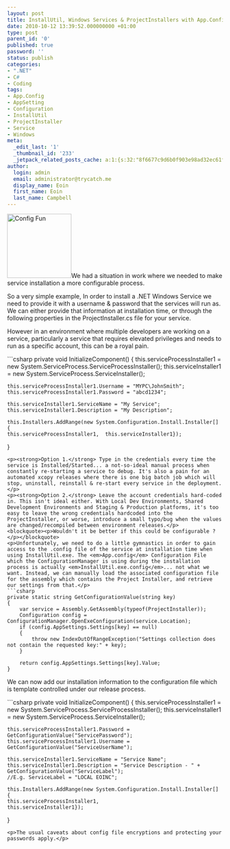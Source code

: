 ```yaml
---
layout: post
title: InstallUtil, Windows Services & ProjectInstallers with App.Config Settings
date: 2010-10-12 13:39:52.000000000 +01:00
type: post
parent_id: '0'
published: true
password: ''
status: publish
categories:
- ".NET"
- C#
- Coding
tags:
- App.Config
- AppSetting
- Configuration
- InstallUtil
- ProjectInstaller
- Service
- Windows
meta:
  _edit_last: '1'
  _thumbnail_id: '233'
  _jetpack_related_posts_cache: a:1:{s:32:"8f6677c9d6b0f903e98ad32ec61f8deb";a:2:{s:7:"expires";i:1525139002;s:7:"payload";a:3:{i:0;a:1:{s:2:"id";i:714;}i:1;a:1:{s:2:"id";i:747;}i:2;a:1:{s:2:"id";i:462;}}}}
author:
  login: admin
  email: administrator@trycatch.me
  display_name: Eoin
  first_name: Eoin
  last_name: Campbell
---
```

<p><a href="http://trycatch.me/installutil-windows-services-projectinstallers-with-app-config-settings/cogs/" rel="attachment wp-att-233"><img src="{{ site.baseurl }}/assets/cogs-150x150.jpg" alt="Config Fun" title="Config Fun" width="150" height="150" class="size-thumbnail wp-image-233" /></a>We had a situation in work where we needed to make service installation a more configurable process.</p>
<p>So a very simple example, In order to install a .NET Windows Service we need to provide it with a username & password that the services will run as. We can either provide that information at installation time, or through the following properties in the ProjectInstaller.cs file for your service.</p>
<p>However in an environment where multiple developers are working on a service, particularly a service that requires elevated privileges and needs to run as a specific account, this can be a royal pain. </p>
<p><!--more--></p>
```csharp
private void InitializeComponent()
{
    this.serviceProcessInstaller1 = new System.ServiceProcess.ServiceProcessInstaller();
    this.serviceInstaller1 = new System.ServiceProcess.ServiceInstaller();

    this.serviceProcessInstaller1.Username = "MYPC\JohnSmith";
    this.serviceProcessInstaller1.Password = "abcd1234";

    this.serviceInstaller1.ServiceName = "My Service";
    this.serviceInstaller1.Description = "My Description";

    this.Installers.AddRange(new System.Configuration.Install.Installer[] {
	this.serviceProcessInstaller1,	this.serviceInstaller1});
}
```
<p><strong>Option 1.</strong> Type in the credentials every time the service is Installed/Started... a not-so-ideal manual process when constantly re-starting a service to debug. It's also a pain for an automated xcopy releases where there is one big batch job which will stop, uninstall, reinstall & re-start every service in the deployment.</p>
<p><strong>Option 2.</strong> Leave the account credentials hard-coded in. This isn't ideal either. With Local Dev Environments, Shared Development Environments and Staging & Production platforms, it's too easy to leave the wrong credentials hardcoded into the ProjectInstaller, or worse, introduce a small typo/bug when the values are changed/recompiled between environment releases.</p>
<blockquote><p>Wouldn't it be better if this could be configurable ?</p></blockquote>
<p>Unfortunately, we need to do a little gymnastics in order to gain access to the .config file of the service at installation time when using InstallUtil.exe. The <em>App.config</em> Configuration File which the ConfigurationManager is using during the installation process is actually <em>InstallUtil.exe.config</em>... not what we want. Instead, we can manually load the associated configuration file for the assembly which contains the Project Installer, and retrieve our settings from that.</p>
```csharp
private static string GetConfigurationValue(string key)
{
    var service = Assembly.GetAssembly(typeof(ProjectInstaller));
    Configuration config = ConfigurationManager.OpenExeConfiguration(service.Location);
    if (config.AppSettings.Settings[key] == null)
    {
        throw new IndexOutOfRangeException("Settings collection does not contain the requested key:" + key);
    }

    return config.AppSettings.Settings[key].Value;
}
```
<p>We can now add our installation information to the configuration file which is template controlled under our release process. </p>
```csharp
private void InitializeComponent()
{
    this.serviceProcessInstaller1 = new System.ServiceProcess.ServiceProcessInstaller();
    this.serviceInstaller1 = new System.ServiceProcess.ServiceInstaller();

    this.serviceProcessInstaller1.Password = GetConfigurationValue("ServicePassword");
    this.serviceProcessInstaller1.Username = GetConfigurationValue("ServiceUserName");

    this.serviceInstaller1.ServiceName = "Service Name";
    this.serviceInstaller1.Description = "Service Description - " + GetConfigurationValue("ServiceLabel"); 
    //E.g. ServiceLabel = "LOCAL EOINC";

    this.Installers.AddRange(new System.Configuration.Install.Installer[] {
	this.serviceProcessInstaller1,
	this.serviceInstaller1});
}
```` 
<p>The usual caveats about config file encryptions and protecting your passwords apply.</p>

